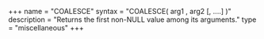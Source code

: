 +++
name = "COALESCE"
syntax = "COALESCE( arg1 <any type>, arg2 <any type> [, ....] )"
description = "Returns the first non-NULL value among its arguments."
type = "miscellaneous"
+++

